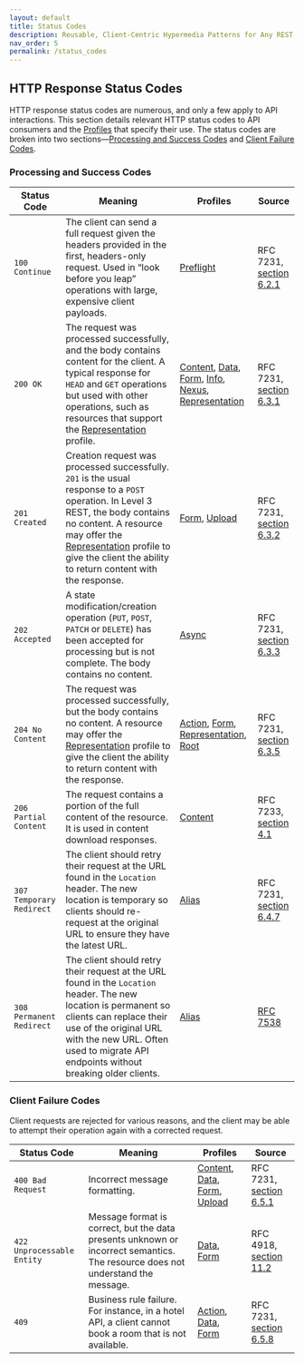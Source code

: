 ```yaml
---
layout: default
title: Status Codes
description: Reusable, Client-Centric Hypermedia Patterns for Any REST API
nav_order: 5
permalink: /status_codes
---
```

## HTTP Response Status Codes

HTTP response status codes are numerous, and only a few apply to API interactions. This section details relevant HTTP status codes to API consumers and the [Profiles](profiles/profiles.md) that specify their use. The status codes are broken into two sections—[Processing and Success Codes](#processing-and-success-codes) and [Client Failure Codes](#client-failure-codes).

### Processing and Success Codes

| Status Code              | Meaning                                                      | Profiles                                                     | Source                                                       |
| ------------------------ | ------------------------------------------------------------ | ------------------------------------------------------------ | ------------------------------------------------------------ |
| `100 Continue`           | The client can send a full request given the headers provided in the first, headers-only request. Used in “look before you leap” operations with large, expensive client payloads. | [Preflight](profiles/preflight.md)                           | RFC 7231, [section 6.2.1](https://tools.ietf.org/html/rfc7231#section-6.2.1) |
| `200 OK`                 | The request was processed successfully, and the body contains content for the client. A typical response for `HEAD` and `GET` operations but used with other operations, such as resources that support the [Representation](profiles/representation.md) profile. | [Content](profiles/content.md), [Data](profiles/data.md), [Form](profiles/form.md), [Info](profiles/info.md), [Nexus](profiles/nexus.md),   [Representation](profiles/representation.md) | RFC 7231, [section 6.3.1](https://tools.ietf.org/html/rfc7231#section-6.3.1) |
| `201 Created`            | Creation request was processed successfully. `201` is the usual response to a `POST` operation. In Level 3 REST, the body contains no content. A resource may offer the [Representation](profiles/representation.md) profile to give the client the ability to return content with the response. | [Form](profiles/form.md), [Upload](profiles/upload.md)       | RFC 7231, [section 6.3.2](https://tools.ietf.org/html/rfc7231#section-6.3.2) |
| `202 Accepted`           | A state modification/creation operation (`PUT`, `POST`, `PATCH` or `DELETE`) has been accepted for processing but is not complete. The body contains no content. | [Async](profiles/async.md)                                   | RFC 7231, [section 6.3.3](https://tools.ietf.org/html/rfc7231#section-6.3.3) |
| `204 No Content`         | The request was processed successfully, but the body contains no content. A resource may offer the [Representation](profiles/representation.md) profile to give the client the ability to return content with the response. | [Action](profiles/action.md), [Form](profiles/form.md), [Representation](profiles/representation.md), [Root](profiles/root.md) | RFC 7231, [section 6.3.5](https://tools.ietf.org/html/rfc7231#section-6.3.5) |
| `206 Partial Content`    | The request contains a portion of the full content of the resource. It is used in content download responses. | [Content](profiles/content.md)                               | RFC 7233, [section 4.1](https://tools.ietf.org/html/rfc7233#section-4.1) |
| `307 Temporary Redirect` | The client should retry their request at the URL found in the `Location` header. The new location is temporary so clients should re-request at the original URL to ensure they have the latest URL. | [Alias](profiles/alias.md)                                   | RFC 7231, [section 6.4.7](https://tools.ietf.org/html/rfc7231#section-6.4.7) |
| `308 Permanent Redirect` | The client should retry their request at the URL found in the `Location` header. The new location is permanent so clients can replace their use of the original URL with the new URL. Often used to migrate API endpoints without breaking older clients. | [Alias](profiles/alias.md)                                   | [RFC 7538](https://tools.ietf.org/html/rfc7538)              |

### Client Failure Codes

Client requests are rejected for various reasons, and the client may be able to attempt their operation again with a corrected request.

| Status Code                | Meaning                                                      | Profiles                                                     | Source                                                       |
| -------------------------- | ------------------------------------------------------------ | ------------------------------------------------------------ | ------------------------------------------------------------ |
| `400 Bad Request`          | Incorrect message formatting.                                | [Content](profiles/content.md), [Data](profiles/data.md), [Form](profiles/form.md), [Upload](profiles/upload.md) | RFC 7231, [section 6.5.1](https://tools.ietf.org/html/rfc7231#section-6.5.1) |
| `422 Unprocessable Entity` | Message format is correct, but the data presents unknown or incorrect semantics. The resource does not understand the message. | [Data](profiles/data.md), [Form](profiles/form.md)           | RFC 4918, [section 11.2](https://tools.ietf.org/html/rfc4918#section-11.2) |
| `409`                      | Business rule failure. For instance, in a hotel API, a client cannot book a room that is not available. | [Action](profiles/action.md), [Data](profiles/data.md), [Form](profiles/form.md) | RFC 7231, [section 6.5.8](https://tools.ietf.org/html/rfc7231#section-6.5.8) |

